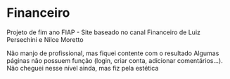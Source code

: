 # Financeiro
Projeto de fim ano FIAP - Site baseado no canal Financeiro de Luiz Persechini e Nilce Moretto

Não manjo de profissional, mas fiquei contente com o resultado
Algumas páginas não possuem função (login, criar conta, adicionar comentários...). Não cheguei nesse nível ainda, mas fiz pela estética

